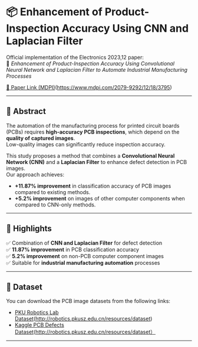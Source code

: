 # 📦 Enhancement of Product-Inspection Accuracy Using CNN and Laplacian Filter

Official implementation of the Electronics 2023,12 paper:  
📄 *Enhancement of Product-Inspection Accuracy Using Convolutional Neural Network and Laplacian Filter to Automate Industrial Manufacturing Processes*

[🔗 Paper Link (MDPI)](https://www.mdpi.com/2079-9292/12/18/3795)(https://www.mdpi.com/2079-9292/12/18/3795)

---

## 📝 Abstract

The automation of the manufacturing process for printed circuit boards (PCBs) requires **high-accuracy PCB inspections**, which depend on the **quality of captured images**.  
Low-quality images can significantly reduce inspection accuracy.

This study proposes a method that combines a **Convolutional Neural Network (CNN)** and a **Laplacian Filter** to enhance defect detection in PCB images.  
Our approach achieves:
- **+11.87% improvement** in classification accuracy of PCB images compared to existing methods.
- **+5.2% improvement** on images of other computer components when compared to CNN-only methods.

---

## 🚀 Highlights

✅ Combination of **CNN and Laplacian Filter** for defect detection  
✅ **11.87% improvement** in PCB classification accuracy  
✅ **5.2% improvement** on non-PCB computer component images  
✅ Suitable for **industrial manufacturing automation** processes  

---

## 📂 Dataset

You can download the PCB image datasets from the following links:

- [PKU Robotics Lab Dataset](http://robotics.pkusz.edu.cn/resources/dataset)(http://robotics.pkusz.edu.cn/resources/dataset)
- [Kaggle PCB Defects Dataset](https://www.kaggle.com/datasets/akhatova/pcb-defects)(http://robotics.pkusz.edu.cn/resources/dataset）

---
